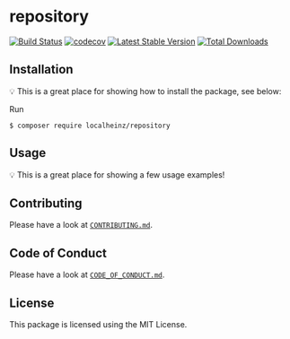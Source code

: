 # repository

[![Build Status](https://travis-ci.org/localheinz/repository.svg?branch=php-library)](https://travis-ci.org/localheinz/repository)
[![codecov](https://codecov.io/gh/localheinz/repository/branch/php-library/graph/badge.svg)](https://codecov.io/gh/localheinz/repository)
[![Latest Stable Version](https://poser.pugx.org/localheinz/repository/v/stable)](https://packagist.org/packages/localheinz/repository)
[![Total Downloads](https://poser.pugx.org/localheinz/repository/downloads)](https://packagist.org/packages/localheinz/repository)

## Installation

:bulb: This is a great place for showing how to install the package, see below:

Run

```
$ composer require localheinz/repository
```

## Usage

:bulb: This is a great place for showing a few usage examples!

## Contributing

Please have a look at [`CONTRIBUTING.md`](.github/CONTRIBUTING.md).

## Code of Conduct

Please have a look at [`CODE_OF_CONDUCT.md`](.github/CODE_OF_CONDUCT.md).

## License

This package is licensed using the MIT License.
